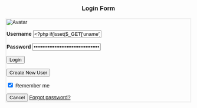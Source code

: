 <html>
<head>
<title>First Login Page</title>
<meta name="viewport" content="width=device-width, initial-scale=1">
<link rel="stylesheet" href="https://maxcdn.bootstrapcdn.com/bootstrap/4.1.3/css/bootstrap.min.css">
  <script src="https://ajax.googleapis.com/ajax/libs/jquery/3.3.1/jquery.min.js"></script>
  <script src="https://cdnjs.cloudflare.com/ajax/libs/popper.js/1.14.3/umd/popper.min.js"></script>
  <script src="https://maxcdn.bootstrapcdn.com/bootstrap/4.1.3/js/bootstrap.min.js"></script>
<style>
body {
  margin: 0;
  font-family: Arial, Helvetica, sans-serif;
}
form {
	border:3px solid #f1f1f1  ;}


.hero-image {
  background-image: url("http://www.hdnicewallpapers.com/Walls/Big/Flowers/Beautiful_Nice_Purple_Flower_Wallpapers.jpg");
  background-color: #cccccc;
  height:800px;
  background-position: center;
  background-repeat: no-repeat;
  background-size: cover;
  position: relative;
}

 .hero-text {
  text-align: center;
  position: absolute;
  top: 50%;
  left: 50%;
  transform: translate(-50%, -50%);
  color: white;
}

input[type=text], input[type=password] {
  width: 100%;
  padding: 12px 20px;
  margin: 8px 0;
  display: inline-block;
  border: 1px solid #ccc;
  box-sizing: border-box;
}

button {
  background-color: #4CAF50;
  color: white;
  padding: 14px 20px;
  margin: 8px 0;
  border: none;
  cursor: pointer;
  width: 100%;
}


button:hover {
  opacity: 0.8;
}

.cancelbtn {
  width: auto;
  padding: 10px 18px;
  background-color: #f44336;
}


.imgcontainer {

  text-align: center;
  margin: 12px 0 8px 0;
}

img.avatar {
	
  width:40%;
  border-radius: 50%;
}

.container {

  text-align:left;
  padding:20px;
}

span.psw {
  float: right;
  padding-top:16px;
}


@media screen and (max-width: 90px) {
  span.psw {
     display: block;
     float: none;
  }
  .cancelbtn {
	
     width:60%;
  }
}
</style>
</head>
<body>


<div class="hero-image">
<div class="hero-text">
<h2></h2>
<h3 align=center>Login Form</h3>
<form>
<div class="imgcontainer">
<img src="https://www.findmecure.com/Content/Images/recommended/girl-min.png" alt="Avatar" class="avatar">
</div>
<div class="container">

<b align=left>Username</b>
<input type="text" placeholder="Enter Username" name="uname" 
value="<?php if(isset($_GET['uname'])) echo $_GET['uname']?>">

<b>Password</b>
<input type="password" placeholder="Enter Password" name="psw" 
value="<?php if(isset($_GET['psw'])) echo $_GET['psw']?>">
        
<button type="submit" name="sub">Login</button>

<button type="submit" name="reg">Create New User</button>


<input type="checkbox" checked="checked" name="remember"> Remember me
</label>
</div>

<div class="container">
<button type="button" class="cancelbtn">Cancel</button>
<span class="psw"><a href="forgotpwd.php">Forgot password?</a></span>
</div>
</form>
</div>
</div>
</body>
</html>


